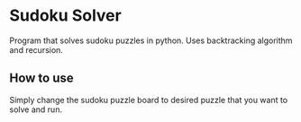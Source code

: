 <h1> Sudoku Solver </h1>
Program that solves sudoku puzzles in python. Uses backtracking algorithm and recursion. 
<h2> How to use </h2>
Simply change the sudoku puzzle board to desired puzzle that you want to solve and run.
